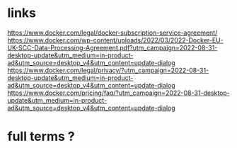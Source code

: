 # links 
https://www.docker.com/legal/docker-subscription-service-agreement/
https://www.docker.com/wp-content/uploads/2022/03/2022-Docker-EU-UK-SCC-Data-Processing-Agreement.pdf?utm_campaign=2022-08-31-desktop-update&utm_medium=in-product-ad&utm_source=desktop_v4&utm_content=update-dialog
https://www.docker.com/legal/privacy/?utm_campaign=2022-08-31-desktop-update&utm_medium=in-product-ad&utm_source=desktop_v4&utm_content=update-dialog
https://www.docker.com/pricing/faq/?utm_campaign=2022-08-31-desktop-update&utm_medium=in-product-ad&utm_source=desktop_v4&utm_content=update-dialog
# full terms ?
